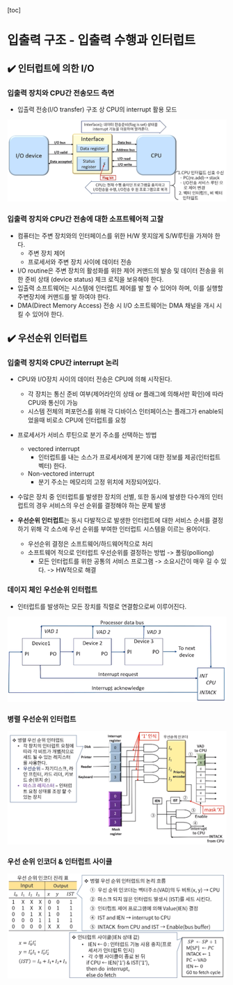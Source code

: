[toc]

# 입출력 구조 - 입출력 수행과 인터럽트

## :heavy_check_mark: 인터럽트에 의한 I/O

### 입출력 장치와 CPU간 전송모드 측면

- 입출력 전송(I/O transfer) 구조 상 CPU의 interrupt 활용 모드

![image-20210324203225842](assets/image-20210324203225842.png)



### 입출력 장치와 CPU간 전송에 대한 소프트웨어적 고찰

- 컴퓨터는 주변 장치와의 인터페이스를 위한 H/W 못지않게 S/W루틴을 가져야 한다.
  - 주변 장치 제어
  - 프로세서와 주변 장치 사이에 데이터 전송
- I/O routine은 주변 장치의 활성화를 위한 제어 커맨드의 발송 및 데이터 전송을 위한 준비 상태 (device status) 체크 로직을 보유해야 한다.
- 입출력 소프트웨어는 시스템에 인터럽트 제어를 발 할 수 있어야 하며, 이를 실행할 주변장치에 커맨드를 발 하여야 한다.
- DMA(Direct Memory Access) 전송 시 I/O 소프트웨어는 DMA 채널을 개시 시킬 수 있어야 한다.







## :heavy_check_mark: 우선순위 인터럽트

### 입출력 장치와 CPU간 interrupt 논리

- CPU와 I/O장치 사이의 데이터 전송은 CPU에 의해 시작된다.
  - 각 장치는 통신 준비 여부(제어라인의 상태 or 플래그에 의해서만 확인)에 따라 CPU와 통신이 가능
  - 시스템 전체의 퍼포먼스를 위해 각 디바이스 인터페이스는 플래그가 enable되었을때 비로소 CPU에 인터럽트를 요청
- 프로세서가 서비스 루틴으로 분기 주소를 선택하는 방법
  - vectored interrupt
    - 인터럽트를 내는 소스가 프로세서에게 분기에 대한 정보를 제공(인터럽트 벡터) 한다.
  - Non-vectored interrupt
    - 분기 주소는 메모리의 고정 위치에 저장되어있다.

- 수많은 장치 중 인터럽트를 발생한 장치의 선별, 또한 동시에 발생한 다수개의 인터럽트의 경우 서비스의 우선 순위를 결정해야 하는 문제 발생

- **우선순위 인터럽트**는 동시 다발적으로 발생한 인터럽트에 대한 서비스 순서를 결정하기 위해 각 소스에 우선 순위를 부여한 인터럽트 시스템을 이르는 용어이다.
  - 우선순위 결정은 소프트웨어/하드웨어적으로 처리
  - 소프트웨어 적으로 인터럽트 우선순위를 결정하는 방법 -> 폴링(polliong)
    - 모든 인터럽트를 위한 공통의 서비스 프로그램 -> 소요시간이 매우 길 수 있다. -> HW적으로 해결





### 데이지 체인 우선순위 인터럽트

- 인터럽트를 발생하는 모든 장치를 직렬로 연결함으로써 이루어진다.

![image-20210324204919459](assets/image-20210324204919459.png)



### 병렬 우선순위 인터럽트

![image-20210324205202829](assets/image-20210324205202829.png)



### 우선 순위 인코더 & 인터럽트 사이클

![image-20210324205400900](assets/image-20210324205400900.png)


